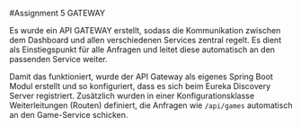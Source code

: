 #Assignment 5 GATEWAY

Es wurde ein API GATEWAY erstellt, sodass die Kommunikation zwischen dem Dashboard und allen verschiedenen Services zentral regelt. 
Es dient als Einstiegspunkt für alle Anfragen und leitet diese automatisch an den passenden Service weiter.


Damit das funktioniert, wurde der API Gateway als eigenes Spring Boot Modul erstellt und so konfiguriert, dass es 
sich beim Eureka Discovery Server registriert. Zusätzlich wurden in einer Konfigurationsklasse Weiterleitungen (Routen) definiert,
die Anfragen wie `/api/games` automatisch an den Game-Service schicken.


